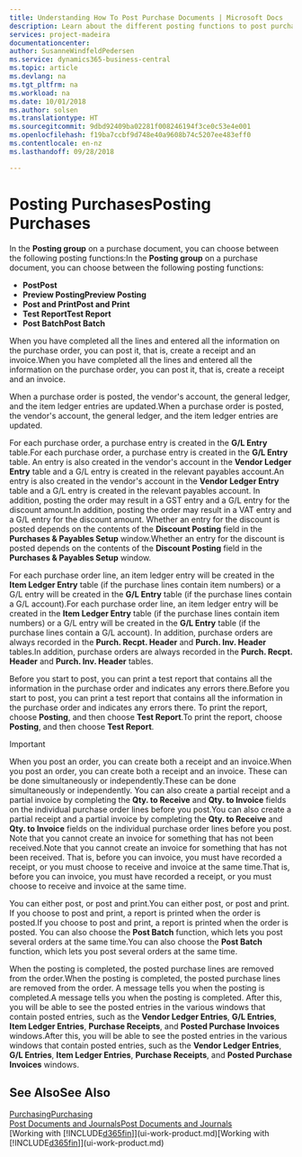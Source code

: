 ```yaml
---
title: Understanding How To Post Purchase Documents | Microsoft Docs
description: Learn about the different posting functions to post purchase documents.
services: project-madeira
documentationcenter: 
author: SusanneWindfeldPedersen
ms.service: dynamics365-business-central
ms.topic: article
ms.devlang: na
ms.tgt_pltfrm: na
ms.workload: na
ms.date: 10/01/2018
ms.author: solsen
ms.translationtype: HT
ms.sourcegitcommit: 9dbd92409ba02281f008246194f3ce0c53e4e001
ms.openlocfilehash: f19ba7ccbf9d748e40a9608b74c5207ee483eff0
ms.contentlocale: en-nz
ms.lasthandoff: 09/28/2018

---
```

# <a name="posting-purchases"></a><span data-ttu-id="0d519-103">Posting Purchases</span><span class="sxs-lookup"><span data-stu-id="0d519-103">Posting Purchases</span></span>
<span data-ttu-id="0d519-104">In the **Posting group** on a purchase document, you can choose between the following posting functions:</span><span class="sxs-lookup"><span data-stu-id="0d519-104">In the **Posting group** on a purchase document, you can choose between the following posting functions:</span></span>

* <span data-ttu-id="0d519-105">**Post**</span><span class="sxs-lookup"><span data-stu-id="0d519-105">**Post**</span></span>
* <span data-ttu-id="0d519-106">**Preview Posting**</span><span class="sxs-lookup"><span data-stu-id="0d519-106">**Preview Posting**</span></span>
* <span data-ttu-id="0d519-107">**Post and Print**</span><span class="sxs-lookup"><span data-stu-id="0d519-107">**Post and Print**</span></span>
* <span data-ttu-id="0d519-108">**Test Report**</span><span class="sxs-lookup"><span data-stu-id="0d519-108">**Test Report**</span></span>
* <span data-ttu-id="0d519-109">**Post Batch**</span><span class="sxs-lookup"><span data-stu-id="0d519-109">**Post Batch**</span></span>

<span data-ttu-id="0d519-110">When you have completed all the lines and entered all the information on the purchase order, you can post it, that is, create a receipt and an invoice.</span><span class="sxs-lookup"><span data-stu-id="0d519-110">When you have completed all the lines and entered all the information on the purchase order, you can post it, that is, create a receipt and an invoice.</span></span>

<span data-ttu-id="0d519-111">When a purchase order is posted, the vendor's account, the general ledger, and the item ledger entries are updated.</span><span class="sxs-lookup"><span data-stu-id="0d519-111">When a purchase order is posted, the vendor's account, the general ledger, and the item ledger entries are updated.</span></span>

<span data-ttu-id="0d519-112">For each purchase order, a purchase entry is created in the **G/L Entry** table.</span><span class="sxs-lookup"><span data-stu-id="0d519-112">For each purchase order, a purchase entry is created in the **G/L Entry** table.</span></span> <span data-ttu-id="0d519-113">An entry is also created in the vendor's account in the **Vendor Ledger Entry** table and a G/L entry is created in the relevant payables account.</span><span class="sxs-lookup"><span data-stu-id="0d519-113">An entry is also created in the vendor's account in the **Vendor Ledger Entry** table and a G/L entry is created in the relevant payables account.</span></span> <span data-ttu-id="0d519-114">In addition, posting the order may result in a GST entry and a G/L entry for the discount amount.</span><span class="sxs-lookup"><span data-stu-id="0d519-114">In addition, posting the order may result in a VAT entry and a G/L entry for the discount amount.</span></span> <span data-ttu-id="0d519-115">Whether an entry for the discount is posted depends on the contents of the **Discount Posting** field in the **Purchases & Payables Setup** window.</span><span class="sxs-lookup"><span data-stu-id="0d519-115">Whether an entry for the discount is posted depends on the contents of the **Discount Posting** field in the **Purchases & Payables Setup** window.</span></span>

<span data-ttu-id="0d519-116">For each purchase order line, an item ledger entry will be created in the **Item Ledger Entry** table (if the purchase lines contain item numbers) or a G/L entry will be created in the **G/L Entry** table (if the purchase lines contain a G/L account).</span><span class="sxs-lookup"><span data-stu-id="0d519-116">For each purchase order line, an item ledger entry will be created in the **Item Ledger Entry** table (if the purchase lines contain item numbers) or a G/L entry will be created in the **G/L Entry** table (if the purchase lines contain a G/L account).</span></span> <span data-ttu-id="0d519-117">In addition, purchase orders are always recorded in the **Purch. Recpt. Header** and **Purch. Inv. Header** tables.</span><span class="sxs-lookup"><span data-stu-id="0d519-117">In addition, purchase orders are always recorded in the **Purch. Recpt. Header** and **Purch. Inv. Header** tables.</span></span>

<span data-ttu-id="0d519-118">Before you start to post, you can print a test report that contains all the information in the purchase order and indicates any errors there.</span><span class="sxs-lookup"><span data-stu-id="0d519-118">Before you start to post, you can print a test report that contains all the information in the purchase order and indicates any errors there.</span></span> <span data-ttu-id="0d519-119">To print the report, choose **Posting**, and then choose **Test Report**.</span><span class="sxs-lookup"><span data-stu-id="0d519-119">To print the report, choose **Posting**, and then choose **Test Report**.</span></span>

> [!IMPORTANT]  
>   <span data-ttu-id="0d519-120">When you post an order, you can create both a receipt and an invoice.</span><span class="sxs-lookup"><span data-stu-id="0d519-120">When you post an order, you can create both a receipt and an invoice.</span></span> <span data-ttu-id="0d519-121">These can be done simultaneously or independently.</span><span class="sxs-lookup"><span data-stu-id="0d519-121">These can be done simultaneously or independently.</span></span> <span data-ttu-id="0d519-122">You can also create a partial receipt and a partial invoice by completing the **Qty. to Receive** and **Qty. to Invoice** fields on the individual purchase order lines before you post.</span><span class="sxs-lookup"><span data-stu-id="0d519-122">You can also create a partial receipt and a partial invoice by completing the **Qty. to Receive** and **Qty. to Invoice** fields on the individual purchase order lines before you post.</span></span> <span data-ttu-id="0d519-123">Note that you cannot create an invoice for something that has not been received.</span><span class="sxs-lookup"><span data-stu-id="0d519-123">Note that you cannot create an invoice for something that has not been received.</span></span> <span data-ttu-id="0d519-124">That is, before you can invoice, you must have recorded a receipt, or you must choose to receive and invoice at the same time.</span><span class="sxs-lookup"><span data-stu-id="0d519-124">That is, before you can invoice, you must have recorded a receipt, or you must choose to receive and invoice at the same time.</span></span>

<span data-ttu-id="0d519-125">You can either post, or post and print.</span><span class="sxs-lookup"><span data-stu-id="0d519-125">You can either post, or post and print.</span></span> <span data-ttu-id="0d519-126">If you choose to post and print, a report is printed when the order is posted.</span><span class="sxs-lookup"><span data-stu-id="0d519-126">If you choose to post and print, a report is printed when the order is posted.</span></span> <span data-ttu-id="0d519-127">You can also choose the **Post Batch** function, which lets you post several orders at the same time.</span><span class="sxs-lookup"><span data-stu-id="0d519-127">You can also choose the **Post Batch** function, which lets you post several orders at the same time.</span></span>

<span data-ttu-id="0d519-128">When the posting is completed, the posted purchase lines are removed from the order.</span><span class="sxs-lookup"><span data-stu-id="0d519-128">When the posting is completed, the posted purchase lines are removed from the order.</span></span> <span data-ttu-id="0d519-129">A message tells you when the posting is completed.</span><span class="sxs-lookup"><span data-stu-id="0d519-129">A message tells you when the posting is completed.</span></span> <span data-ttu-id="0d519-130">After this, you will be able to see the posted entries in the various windows that contain posted entries, such as the **Vendor Ledger Entries**, **G/L Entries**, **Item Ledger Entries**, **Purchase Receipts**, and **Posted Purchase Invoices** windows.</span><span class="sxs-lookup"><span data-stu-id="0d519-130">After this, you will be able to see the posted entries in the various windows that contain posted entries, such as the **Vendor Ledger Entries**, **G/L Entries**, **Item Ledger Entries**, **Purchase Receipts**, and **Posted Purchase Invoices** windows.</span></span>

## <a name="see-also"></a><span data-ttu-id="0d519-131">See Also</span><span class="sxs-lookup"><span data-stu-id="0d519-131">See Also</span></span>
[<span data-ttu-id="0d519-132">Purchasing</span><span class="sxs-lookup"><span data-stu-id="0d519-132">Purchasing</span></span>](purchasing-manage-purchasing.md)  
[<span data-ttu-id="0d519-133">Post Documents and Journals</span><span class="sxs-lookup"><span data-stu-id="0d519-133">Post Documents and Journals</span></span>](ui-post-documents-journals.md)  
<span data-ttu-id="0d519-134">[Working with [!INCLUDE[d365fin](includes/d365fin_md.md)]](ui-work-product.md)</span><span class="sxs-lookup"><span data-stu-id="0d519-134">[Working with [!INCLUDE[d365fin](includes/d365fin_md.md)]](ui-work-product.md)</span></span>


